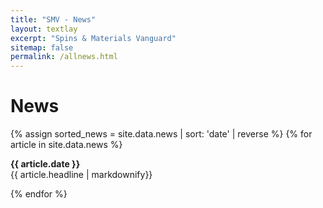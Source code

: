 ```yaml
---
title: "SMV - News"
layout: textlay
excerpt: "Spins & Materials Vanguard"
sitemap: false
permalink: /allnews.html
---
```


# News
{% assign sorted_news = site.data.news | sort: 'date' | reverse %}
{% for article in site.data.news %}
<p><strong>{{ article.date }}</strong><br>
  {{ article.headline | markdownify}}</p>
{% endfor %}
